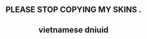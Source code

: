 <!-- level 1: simple bio and stats -->


 <h2 align="center"> PLEASE STOP COPYING MY SKINS . </h2>
 <h2 align="center">  vietnamese dniuid</h2>
